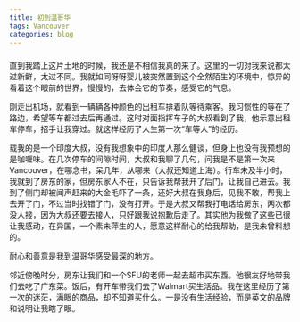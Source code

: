 ```yaml
---
title: 初到温哥华
tags: Vancouver
categories: blog
---
```

### 

直到我踏上这片土地的时候，我还是不相信我真的来了。这里的一切对我来说都太过新鲜，太过不同。我就如同呀呀婴儿被突然置到这个全然陌生的环境中，惊异的看着这个眼前的世界，慢慢的，去体会它的节奏，感受它的气息。

刚走出机场，就看到一辆辆各种颜色的出租车排着队等待乘客。我习惯性的等在了路边，希望等车都过去后再通过。这时对面指挥车子的大叔看到了我，他示意出租车停车，招手让我穿过。就这样经历了人生第一次“车等人”的经历。

载我的是一个印度大叔，没有我想象中的印度人那么健谈，但身上也没有我预想的是咖喱味。在几次停车的间隙时间，大叔和我聊了几句，问我是不是第一次来Vancouver，在哪念书，呆几年，从哪来（大叔还知道上海）。行车未及半小时，我就到了房东的家，但房东家人不在，只告诉我帮我开了后门，让我自己进去。我到了侧门却被闻声赶来的大金毛吓了一条，还好大叔在我身后，见我不敢，帮我上去开了门，不过当时找错了门，没有打开。于是大叔又帮我打电话给房东，两次都没人接，因为大叔还要去接人，只好跟我说抱歉后走了。其实他为我做了这些已很让我感动，在异国，一个素未萍生的人，愿意这样耐心的给我帮助，是我未曾料想的。

耐心和善意是我到温哥华感受最深的地方。

邻近傍晚时分，房东让我们和一个SFU的老师一起去超市买东西。他很友好地带我们去吃了广东菜。饭后，有开车带我们去了Walmart买生活品。我在这里经历了第一次的迷茫，满眼的商品，却不知道买什么。一是没有生活经验，而是英文的品牌和说明让我瞎了眼。
